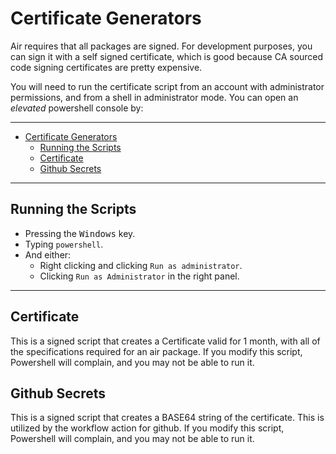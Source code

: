# Certificate Generators

Air requires that all packages are signed.
For development purposes, you can sign it with a self signed certificate,
which is good because CA sourced code signing certificates are pretty expensive.

You will need to run the certificate script from an account with administrator permissions,
and from a shell in administrator mode.
You can open an *elevated* powershell console by:

---

- [Certificate Generators](#certificate-generators)
  - [Running the Scripts](#running-the-scripts)
  - [Certificate](#certificate)
  - [Github Secrets](#github-secrets)

---

## Running the Scripts

- Pressing the <kbd>Windows</kbd> key.
- Typing `powershell`.
- And either:
  - Right clicking and clicking `Run as administrator`.
  - Clicking `Run as Administrator` in the right panel.

---

## Certificate

This is a signed script that creates a Certificate valid for 1 month,
with all of the specifications required for an air package.
If you modify this script, Powershell will complain,
and you may not be able to run it.

## Github Secrets

This is a signed script that creates a BASE64 string of the certificate.
This is utilized by the workflow action for github.
If you modify this script, Powershell will complain,
and you may not be able to run it.
